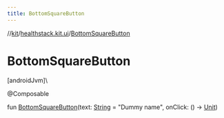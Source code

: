 ```yaml
---
title: BottomSquareButton
---
```

//[kit](../../index.html)/[healthstack.kit.ui](index.html)/[BottomSquareButton](-bottom-square-button.html)



# BottomSquareButton



[androidJvm]\




@Composable



fun [BottomSquareButton](-bottom-square-button.html)(text: [String](https://kotlinlang.org/api/latest/jvm/stdlib/kotlin/-string/index.html) = &quot;Dummy name&quot;, onClick: () -&gt; [Unit](https://kotlinlang.org/api/latest/jvm/stdlib/kotlin/-unit/index.html))




